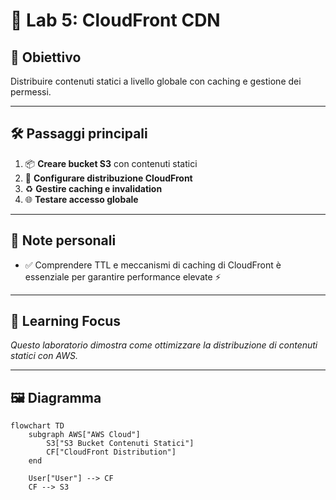 # 🧪 Lab 5: CloudFront CDN

## 🎯 Obiettivo
Distribuire contenuti statici a livello globale con caching e gestione dei permessi.

---

## 🛠️ Passaggi principali

1. 📦 **Creare bucket S3** con contenuti statici  
2. 🚀 **Configurare distribuzione CloudFront**  
3. ♻️ **Gestire caching e invalidation**  
4. 🌐 **Testare accesso globale**  

---

## 📝 Note personali

- ✅ Comprendere TTL e meccanismi di caching di CloudFront è essenziale per garantire performance elevate ⚡  

---

## 📌 Learning Focus

*Questo laboratorio dimostra come ottimizzare la distribuzione di contenuti statici con AWS.*

---

## 🖼️ Diagramma

```mermaid
flowchart TD
    subgraph AWS["AWS Cloud"]
        S3["S3 Bucket Contenuti Statici"]
        CF["CloudFront Distribution"]
    end

    User["User"] --> CF
    CF --> S3
